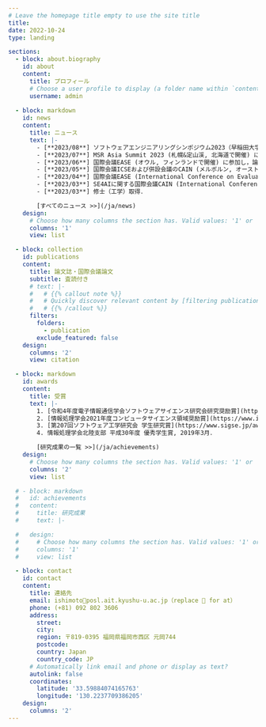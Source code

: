 ```yaml
---
# Leave the homepage title empty to use the site title
title:
date: 2022-10-24
type: landing

sections:
  - block: about.biography
    id: about
    content:
      title: プロフィール
      # Choose a user profile to display (a folder name within `content/authors/`)
      username: admin
  
  - block: markdown
    id: news
    content:
      title: ニュース
      text: |-
        - [**2023/08**] ソフトウェアエンジニアリングシンポジウム2023（早稲田大学西早稲田キャンパスで開催）にて招待論文発表．
        - [**2023/07**] MSR Asia Summit 2023 (札幌&定山渓, 北海道で開催) にLocal Arrangement Chair, ポスター発表者として参加．3日間という短期間で研究に取り組むResearchathonにも参加．
        - [**2023/06**] 国際会議EASE (オウル, フィンランドで開催) に参加し，論文発表．
        - [**2023/05**] 国際会議ICSEおよび併設会議のCAIN (メルボルン, オーストラリアで開催) に参加．CAINにて論文発表.
        - [**2023/04**] 国際会議EASE (International Conference on Evaluation and Assessment in Software Engineering) の Journal First track に採択 (論文誌ISTに採択された論文の発表)．
        - [**2023/03**] SE4AIに関する国際会議CAIN (International Conference on AI Engineering – Software Engineering for AI) に論文採択 ([An Initial Analysis of Repair and Side-effect Prediction for Neural Networks](/ja/publication/ishimoto-2023-initial/))．
        - [**2023/03**] 修士（工学）取得．

        [すべてのニュース >>](/ja/news)
    design:
      # Choose how many columns the section has. Valid values: '1' or '2'.
      columns: '1'
      view: list

  - block: collection
    id: publications
    content:
      title: 論文誌・国際会議論文
      subtitle: 査読付き
      # text: |-
      #   # {{% callout note %}}
      #   # Quickly discover relevant content by [filtering publications](./publication/).
      #   # {{% /callout %}}
      filters:
        folders:
          - publication
        exclude_featured: false
    design:
      columns: '2'
      view: citation

  - block: markdown
    id: awards
    content:
      title: 受賞
      text: |-
        1. [令和4年度電子情報通信学会ソフトウェアサイエンス研究会研究奨励賞](https://www.ieice.org/iss/ss/award.html), 2023年3月．
        2. [情報処理学会2021年度コンピュータサイエンス領域奨励賞](https://www.ipsj.or.jp/award/cs-award-2021.html), 2021年6月．
        3. [第207回ソフトウェア工学研究会 学生研究賞](https://www.sigse.jp/award.html), 2021年3月．
        4. 情報処理学会北陸支部 平成30年度 優秀学生賞, 2019年3月．

        [研究成果の一覧 >>](/ja/achievements)
    design:
      # Choose how many columns the section has. Valid values: '1' or '2'.
      columns: '2'
      view: list

  # - block: markdown
  #   id: achievements
  #   content:
  #     title: 研究成果
  #     text: |-

  #   design:
  #     # Choose how many columns the section has. Valid values: '1' or '2'.
  #     columns: '1'
  #     view: list

  - block: contact
    id: contact
    content:
      title: 連絡先
      email: ishimoto🌟posl.ait.kyushu-u.ac.jp（replace 🌟 for at）
      phone: (+81) 092 802 3606
      address:
        street: 
        city: 
        region: 〒819-0395 福岡県福岡市西区 元岡744
        postcode: 
        country: Japan
        country_code: JP
      # Automatically link email and phone or display as text?
      autolink: false
      coordinates:
        latitude: '33.59884074165763'
        longitude: '130.2237709386205'
    design:
      columns: '2'
---
```

